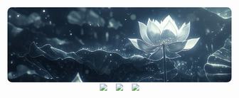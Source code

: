 <!-- Gambar tetap di tengah -->
<div align="center">
  <img src="img/kCkHROSi.jpeg" alt="Image" style="border-radius:10px;" />
</div>

<!-- Badge rata kiri dengan lebar gambar -->
<div align="center">
  <div style="display:inline-block; text-align:left;">
    <img src="https://img.shields.io/badge/Fedora-51A2DA?style=for-the-badge&logo=fedora&logoColor=white" style="margin: 0 8px;" />
    <img src="https://img.shields.io/badge/Linux_Mint-87CF3E?style=for-the-badge&logo=linux-mint&logoColor=white" style="margin: 0 8px;" />
    <img src="https://img.shields.io/badge/Blogger-FF5722?style=for-the-badge&logo=blogger&logoColor=white" style="margin: 0 8px;" />
  </div>
</div>
